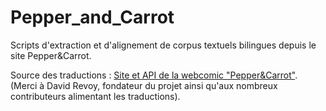 # Pepper_and_Carrot

Scripts d'extraction et d'alignement de corpus textuels bilingues depuis le site Pepper&Carrot. 

Source des traductions : [Site et API de la webcomic "Pepper&Carrot"](https://www.peppercarrot.com/fr/).   
(Merci à David Revoy, fondateur du projet ainsi qu'aux nombreux contributeurs alimentant les traductions). 
